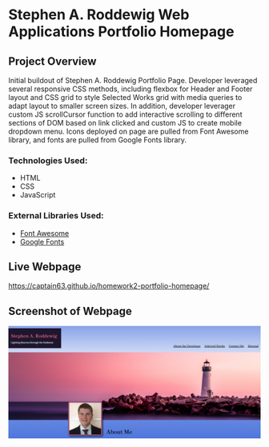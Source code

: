 # Stephen A. Roddewig Web Applications Portfolio Homepage

## Project Overview
Initial buildout of Stephen A. Roddewig Portfolio Page. Developer leveraged several responsive CSS methods, including flexbox for Header and Footer layout and CSS grid to style Selected Works grid with media queries to adapt layout to smaller screen sizes. In addition, developer leverager custom JS scrollCursor function to add interactive scrolling to different sections of DOM based on link clicked and custom JS to create mobile dropdown menu. Icons deployed on page are pulled from Font Awesome library, and fonts are pulled from Google Fonts library.

### Technologies Used:
<ul>
<li>HTML</li>
<li>CSS</li>
<li>JavaScript</li>
</ul>

### External Libraries Used:
<ul>
<li><a href="https://fontawesome.com/" target="_blank">Font Awesome</a></li>
<li><a href="https://fonts.google.com/" target="_blank">Google Fonts</a></li>
</ul>

## Live Webpage
https://captain63.github.io/homework2-portfolio-homepage/

## Screenshot of Webpage
![Screenshot of nav bar and hero image](./Assets/Images/stephen-roddewig-portfolio-finished-page.PNG)
